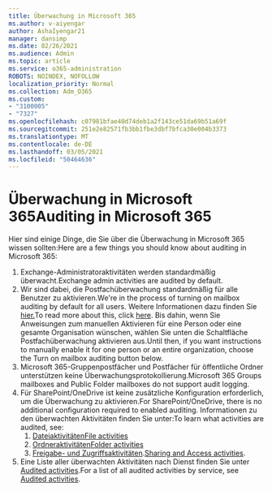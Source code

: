 ```yaml
---
title: Überwachung in Microsoft 365
ms.author: v-aiyengar
author: AshaIyengar21
manager: dansimp
ms.date: 02/26/2021
ms.audience: Admin
ms.topic: article
ms.service: o365-administration
ROBOTS: NOINDEX, NOFOLLOW
localization_priority: Normal
ms.collection: Adm_O365
ms.custom:
- "3100005"
- "7327"
ms.openlocfilehash: c07981bfae40d74deb1a2f143ce51da69b51a69f
ms.sourcegitcommit: 251e2e82571fb3bb1fbe3dbf7bfca30e004b3373
ms.translationtype: MT
ms.contentlocale: de-DE
ms.lasthandoff: 03/05/2021
ms.locfileid: "50464636"
---
```

# <a name="auditing-in-microsoft-365"></a><span data-ttu-id="68915-102">Überwachung in Microsoft 365</span><span class="sxs-lookup"><span data-stu-id="68915-102">Auditing in Microsoft 365</span></span>

<span data-ttu-id="68915-103">Hier sind einige Dinge, die Sie über die Überwachung in Microsoft 365 wissen sollten:</span><span class="sxs-lookup"><span data-stu-id="68915-103">Here are a few things you should know about auditing in Microsoft 365:</span></span>

1. <span data-ttu-id="68915-104">Exchange-Administratoraktivitäten werden standardmäßig überwacht.</span><span class="sxs-lookup"><span data-stu-id="68915-104">Exchange admin activities are audited by default.</span></span>
1. <span data-ttu-id="68915-105">Wir sind dabei, die Postfachüberwachung standardmäßig für alle Benutzer zu aktivieren.</span><span class="sxs-lookup"><span data-stu-id="68915-105">We're in the process of turning on mailbox auditing by default for all users.</span></span> <span data-ttu-id="68915-106">Weitere Informationen dazu finden Sie [hier.](https://techcommunity.microsoft.com/t5/Security-Privacy-and-Compliance/Exchange-Mailbox-Auditing-will-be-enabled-by-default/ba-p/215171)</span><span class="sxs-lookup"><span data-stu-id="68915-106">To read more about this, click [here](https://techcommunity.microsoft.com/t5/Security-Privacy-and-Compliance/Exchange-Mailbox-Auditing-will-be-enabled-by-default/ba-p/215171).</span></span> <span data-ttu-id="68915-107">Bis dahin, wenn Sie Anweisungen zum manuellen Aktivieren für eine Person oder eine gesamte Organisation wünschen, wählen Sie unten die Schaltfläche Postfachüberwachung aktivieren aus.</span><span class="sxs-lookup"><span data-stu-id="68915-107">Until then, if you want instructions to manually enable it for one person or an entire organization, choose the Turn on mailbox auditing button below.</span></span>
1. <span data-ttu-id="68915-108">Microsoft 365-Gruppenpostfächer und Postfächer für öffentliche Ordner unterstützen keine Überwachungsprotokollierung.</span><span class="sxs-lookup"><span data-stu-id="68915-108">Microsoft 365 Groups mailboxes and Public Folder mailboxes do not support audit logging.</span></span>
1. <span data-ttu-id="68915-109">Für SharePoint/OneDrive ist keine zusätzliche Konfiguration erforderlich, um die Überwachung zu aktivieren.</span><span class="sxs-lookup"><span data-stu-id="68915-109">For SharePoint/OneDrive, there is no additional configuration required to enabled auditing.</span></span> <span data-ttu-id="68915-110">Informationen zu den überwachten Aktivitäten finden Sie unter:</span><span class="sxs-lookup"><span data-stu-id="68915-110">To learn what activities are audited, see:</span></span>
    1. [<span data-ttu-id="68915-111">Dateiaktivitäten</span><span class="sxs-lookup"><span data-stu-id="68915-111">File activities</span></span>](https://docs.microsoft.com/office365/securitycompliance/search-the-audit-log-in-security-and-compliance#file-and-page-activities)
    1. [<span data-ttu-id="68915-112">Ordneraktivitäten</span><span class="sxs-lookup"><span data-stu-id="68915-112">Folder activities</span></span>](https://docs.microsoft.com/office365/securitycompliance/search-the-audit-log-in-security-and-compliance#folder-activities)
    1. <span data-ttu-id="68915-113">[Freigabe- und Zugriffsaktivitäten](https://docs.microsoft.com/office365/securitycompliance/search-the-audit-log-in-security-and-compliance#sharing-and-access-request-activities).</span><span class="sxs-lookup"><span data-stu-id="68915-113">[Sharing and Access activities](https://docs.microsoft.com/office365/securitycompliance/search-the-audit-log-in-security-and-compliance#sharing-and-access-request-activities).</span></span>
1. <span data-ttu-id="68915-114">Eine Liste aller überwachten Aktivitäten nach Dienst finden Sie unter [Audited activities](https://docs.microsoft.com/office365/securitycompliance/search-the-audit-log-in-security-and-compliance#audited-activities).</span><span class="sxs-lookup"><span data-stu-id="68915-114">For a list of all audited activities by service, see [Audited activities](https://docs.microsoft.com/office365/securitycompliance/search-the-audit-log-in-security-and-compliance#audited-activities).</span></span>
